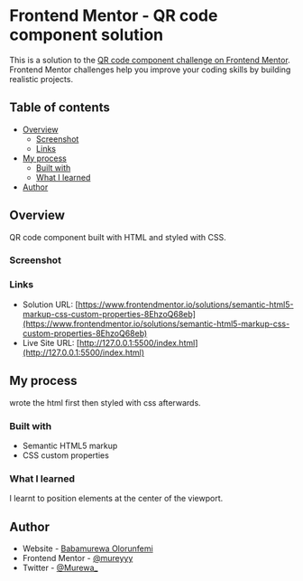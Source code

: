 # Frontend Mentor - QR code component solution

This is a solution to the [QR code component challenge on Frontend Mentor](https://www.frontendmentor.io/challenges/qr-code-component-iux_sIO_H). Frontend Mentor challenges help you improve your coding skills by building realistic projects. 

## Table of contents
- [Overview](#overview)
  - [Screenshot](#screenshot)
  - [Links](#links)
- [My process](#my-process)
  - [Built with](#built-with)
  - [What I learned](#what-i-learned)
- [Author](#author)

## Overview
QR code component built with HTML and styled with CSS.
### Screenshot

### Links
- Solution URL: [https://www.frontendmentor.io/solutions/semantic-html5-markup-css-custom-properties-8EhzoQ68eb](https://www.frontendmentor.io/solutions/semantic-html5-markup-css-custom-properties-8EhzoQ68eb)
- Live Site URL: [http://127.0.0.1:5500/index.html](http://127.0.0.1:5500/index.html)

## My process
wrote the html first then styled with css afterwards.

### Built with
- Semantic HTML5 markup
- CSS custom properties

### What I learned
I learnt to position elements at the center of the viewport.

## Author
- Website - [Babamurewa Olorunfemi](https://github.com/mureyyy)
- Frontend Mentor - [@mureyyy](https://www.frontendmentor.io/profile/mureyyy)
- Twitter - [@Murewa_](https://www.twitter.com/murewa_)

